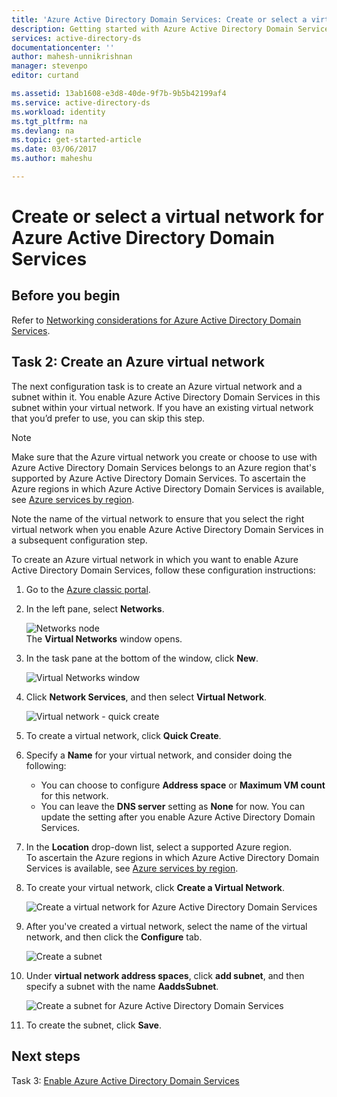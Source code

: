 ```yaml
---
title: 'Azure Active Directory Domain Services: Create or select a virtual network | Microsoft Docs'
description: Getting started with Azure Active Directory Domain Services
services: active-directory-ds
documentationcenter: ''
author: mahesh-unnikrishnan
manager: stevenpo
editor: curtand

ms.assetid: 13ab1608-e3d8-40de-9f7b-9b5b42199af4
ms.service: active-directory-ds
ms.workload: identity
ms.tgt_pltfrm: na
ms.devlang: na
ms.topic: get-started-article
ms.date: 03/06/2017
ms.author: maheshu

---
```

# Create or select a virtual network for Azure Active Directory Domain Services
## Before you begin
Refer to [Networking considerations for Azure Active Directory Domain Services](active-directory-ds-networking.md).

## Task 2: Create an Azure virtual network
The next configuration task is to create an Azure virtual network and a subnet within it. You enable Azure Active Directory Domain Services in this subnet within your virtual network. If you have an existing virtual network that you’d prefer to use, you can skip this step.

> [!NOTE]
> Make sure that the Azure virtual network you create or choose to use with Azure Active Directory Domain Services belongs to an Azure region that's supported by Azure Active Directory Domain Services. To ascertain the Azure regions in which Azure Active Directory Domain Services is available, see [Azure services by region](https://azure.microsoft.com/regions/#services/).
>
>Note the name of the virtual network to ensure that you select the right virtual network when you enable Azure Active Directory Domain Services in a subsequent configuration step.


To create an Azure virtual network in which you want to enable Azure Active Directory Domain Services, follow these configuration instructions:

1. Go to the [Azure classic portal](https://manage.windowsazure.com).
2. In the left pane, select **Networks**.

    ![Networks node](./media/active-directory-domain-services-getting-started/networks-node.png)  
    The **Virtual Networks** window opens.
3. In the task pane at the bottom of the window, click **New**.

    ![Virtual Networks window](./media/active-directory-domain-services-getting-started/virtual-networks.png)
4. Click **Network Services**, and then select **Virtual Network**.
    
    ![Virtual network - quick create](./media/active-directory-domain-services-getting-started/virtual-network-quickcreate.png)
5. To create a virtual network, click **Quick Create**.
    
6. Specify a **Name** for your virtual network, and consider doing the following: 
    * You can choose to configure **Address space** or **Maximum VM count** for this network. 
    * You can leave the **DNS server** setting as **None** for now. You can update the setting after you enable Azure Active Directory Domain Services.
7. In the **Location** drop-down list, select a supported Azure region.  
    To ascertain the Azure regions in which Azure Active Directory Domain Services is available, see [Azure services by region](https://azure.microsoft.com/regions/#services/).
8. To create your virtual network, click **Create a Virtual Network**.

    ![Create a virtual network for Azure Active Directory Domain Services](./media/active-directory-domain-services-getting-started/create-vnet.png)
9. After you've created a virtual network, select the name of the virtual network, and then click the **Configure** tab.

    ![Create a subnet](./media/active-directory-domain-services-getting-started/create-vnet-properties.png)
10. Under **virtual network address spaces**, click **add subnet**, and then specify a subnet with the name **AaddsSubnet**. 

    ![Create a subnet for Azure Active Directory Domain Services](./media/active-directory-domain-services-getting-started/create-vnet-add-subnet.png)

11. To create the subnet, click **Save**.

## Next steps
Task 3: [Enable Azure Active Directory Domain Services](active-directory-ds-getting-started-enableaadds.md)
